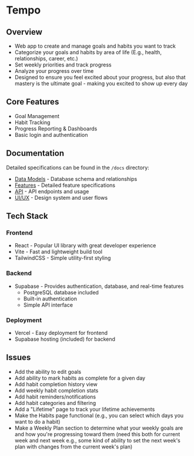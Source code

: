 # Tempo

## Overview
- Web app to create and manage goals and habits you want to track
- Categorize your goals and habits by area of life (E.g., health, relationships, career, etc.)
- Set weekly priorities and track progress
- Analyze your progress over time
- Designed to ensure you feel excited about your progress, but also that mastery is the ultimate goal - making you excited to show up every day

## Core Features
- Goal Management
- Habit Tracking
- Progress Reporting & Dashboards
- Basic login and authentication

## Documentation
Detailed specifications can be found in the `/docs` directory:
- [Data Models](@data_models.md) - Database schema and relationships
- [Features](@features.md) - Detailed feature specifications
- [API](/docs/api.md) - API endpoints and usage
- [UI/UX](@ui_ux.md) - Design system and user flows

## Tech Stack

### Frontend
- React - Popular UI library with great developer experience
- Vite - Fast and lightweight build tool
- TailwindCSS - Simple utility-first styling

### Backend
- Supabase - Provides authentication, database, and real-time features
  - PostgreSQL database included
  - Built-in authentication
  - Simple API interface

### Deployment
- Vercel - Easy deployment for frontend
- Supabase hosting (included) for backend

## Issues
- Add the ability to edit goals
- Add ability to mark habits as complete for a given day
- Add habit completion history view
- Add weekly habit completion stats
- Add habit reminders/notifications
- Add habit categories and filtering
- Add a "Lifetime" page to track your lifetime achievements
- Make the Habits page functional (e.g., you can select which days you want to do a habit)
- Make a Weekly Plan section to determine what your weekly goals are and how you're progressing toward them (need this both for current week and next week e.g., some kind of ability to set the next week's plan with changes from the current week's plan)